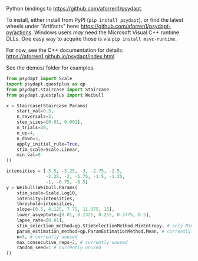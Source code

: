 Python bindings to https://github.com/aforren1/psydapt.

To install, either install from PyPI (`pip install psydapt`), or find the latest wheels under "Artifacts" here: https://github.com/aforren1/psydapt-py/actions. Windows users _may_ need the Microsoft Visual C++ runtime DLLs. One easy way to acquire those is via `pip install msvc-runtime`.

For now, see the C++ documentation for details: https://aforren1.github.io/psydapt/index.html

See the demos/ folder for examples.

```python
from psydapt import Scale
import psydapt.questplus as qp
from psydapt.staircase import Staircase
from psydapt.questplus import Weibull

x = Staircase(Staircase.Params(
    start_val=0.5,
    n_reversals=3,
    step_sizes=[0.01, 0.001],
    n_trials=20,
    n_up=4,
    n_down=3,
    apply_initial_rule=True,
    stim_scale=Scale.Linear,
    min_val=0
))

intensities = [-3.5, -3.25, -3, -2.75, -2.5,
               -2.25, -2, -1.75, -1.5, -1.25,
               -1, -0.75, -0.5]
y = Weibull(Weibull.Params(
    stim_scale=Scale.Log10,
    intensity=intensities,
    threshold=intensities,
    slope=[0.5, 4.125, 7.75, 11.375, 15],
    lower_asymptote=[0.01, 0.1325, 0.255, 0.3775, 0.5],
    lapse_rate=[0.01],
    stim_selection_method=qp.StimSelectionMethod.MinEntropy, # only MinEntropy for now
    param_estimation_method=qp.ParamEstimationMethod.Mean, # currently unused
    n=5, # currently unused
    max_consecutive_reps=2, # currently unused
    random_seed=1 # currently unused
))


```
